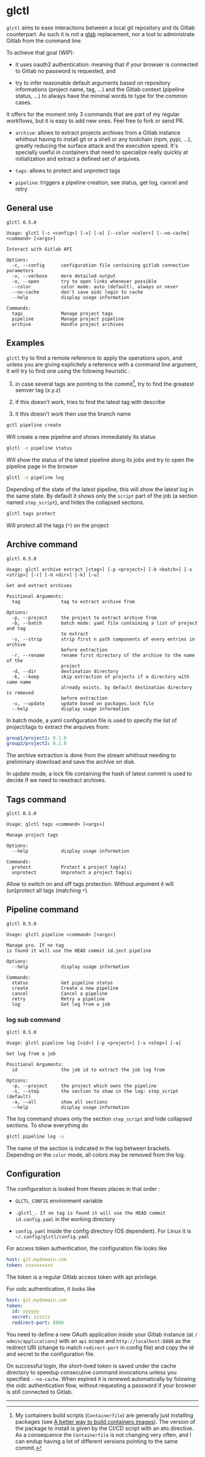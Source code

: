 # glctl

`glctl` aims to ease interactions between a local git repository and its Gitlab counterpart. As such
it is not a [glab](https://gitlab.com/gitlab-org/cli) replacement, nor a tool to administrate Gitlab
from the command line.

To achieve that goal (WIP):

- it uses oauth2 authentication: meaning that if your browser is connected to Gitlab no password is
  requested, and

- try to infer reasonable default arguments based on  repository informations (project name,
  tag, ...) and the Gitlab context (pipeline status, ...) to always have the minimal words to type
  for the common cases.

It offers for the moment only 3 commands that are part of my regular workflows, but it is easy to
add new ones. Feel free to fork or send PR.

  - `archive`: allows to extract projects archives from a Gitlab instance whithout having to install
    git or a shell or any toolchain (npm, pypi, ...), greatly reducing the surface attack and the
    execution speed. It's specially useful in containers that need to specialize really quickly at
    initialization and extract a defined set of arquives.

  - `tags`: allows to protect and unprotect tags

  - `pipeline`: triggers a pipeline creation, see status, get log, cancel and retry

## General use

```
glctl 0.5.0

Usage: glctl [-c <config>] [-v] [-o] [--color <color>] [--no-cache] <command> [<args>]

Interact with Gitlab API

Options:
  -c, --config      configuration file containing gitlab connection parameters
  -v, --verbose     more detailed output
  -o, --open        try to open links whenever possible
  --color           color mode: auto (default), always or never
  --no-cache        don't save oidc login to cache
  --help            display usage information

Commands:
  tags              Manage project tags
  pipeline          Manage project pipeline
  archive           Handle project archives
```

## Examples

`glctl` try to find a remote reference to apply the operations upon, and unless you are giving
explicitely a reference with a command line argument, it will try to find one using the folowing
heuristic :

1. in case several tags are pointing to the commit[^1], try to find the greatest semver tag (x.y.z)

1. if this doesn't work, tries to find the latest tag with describe

1. it this doesn't work then use the branch name

```bash
gctl pipeline create
```

Will create a new pipeline and shows immediately its status

```bash
glctl -o pipeline status
```

Will show the status of the latest pipeline along its jobs and try to open the pipeline page in
the browser

```bash
glctl -o pipeline log
```

Depending of the state of the latest pipeline, this will show the latest log in the same state. By
default it shows only the `script` part of the job (a section named `step_script`), and hides the
collapsed sections.

```bash
glctl tags protect
```
  
Will protect all the tags (`*`) on the project

[^1]: My containers build scripts (`Containerfile`) are generally just installing packages
(see [A better way to build containers images](https://itsufficient.me/blog/alpine-container/#containerfile-can-be-dumber)).
The version of the package to install is given by the CI/CD script with an `ARG` directive. As a
consequence the `Containerfile` is not changing very often, and I can endup having a lot of
different versions pointing to the same commit.

## Archive command

```
glctl 0.5.0

Usage: glctl archive extract [<tag>] [-p <project>] [-b <batch>] [-s <strip>] [-r] [-d <dir>] [-k] [-u]

Get and extract archives

Positional Arguments:
  tag               tag to extract archive from

Options:
  -p, --project     the project to extract archive from
  -b, --batch       batch mode: yaml file containing a list of project and tag
                    to extract
  -s, --strip       strip first n path components of every entries in archive
                    before extraction
  -r, --rename      rename first directory of the archive to the name of the
                    project
  -d, --dir         destination directory
  -k, --keep        skip extraction of projects if a directory with same name
                    already exists. by default destination directory is removed
                    before extraction
  -u, --update      update based on packages.lock file
  --help            display usage information
```

In batch mode, a yaml configuration file is used to specify the list of project/tags to extract the
arquives from:

```yaml
group1/project1: 0.1.0
group2/project2: 0.2.0
```

The archive extraction is done from the stream whithout needing to preliminary download and save the
archive on disk.

In update mode, a lock file containing the hash of latest commit is used to decide if we need to
reextract archives.


## Tags command

```
glctl 0.5.0

Usage: glctl tags <command> [<args>]

Manage project tags

Options:
  --help            display usage information

Commands:
  protect           Protect a project tag(s)
  unprotect         Unprotect a project tag(s)
```

Allow to switch on and off tags protection. Without argument it will (un)protect all tags (matching `*`).

## Pipeline command

```
glctl 0.5.0

Usage: glctl pipeline <command> [<args>]

Manage pro. If no tag
is found it will use the HEAD commit id.ject pipeline

Options:
  --help            display usage information

Commands:
  status            Get pipeline status
  create            Create a new pipeline
  cancel            Cancel a pipeline
  retry             Retry a pipeline
  log               Get log from a job
```

### log sub command

```
glctl 0.5.0

Usage: glctl pipeline log [<id>] [-p <project>] [-s <step>] [-a]

Get log from a job

Positional Arguments:
  id                the job id to extract the job log from

Options:
  -p, --project     the project which owns the pipeline
  -s, --step        the section to show in the log: step_script (default)
  -a, --all         show all sections
  --help            display usage information
```

The log command shows only the section `step_script` and hide collapsed sections. To
show everything do

```bash
glctl pipeline log -a
```

The name of the section is indicated in the log between brackets. Depending on the `color` mode, all
colors may be removed from the log.

## Configuration

The configuration is looked from theses places in that order :

- `GLCTL_CONFIG` environment variable

- `.glctl_. If no tag
is found it will use the HEAD commit id.config.yaml` in the working directory

- `config.yaml` inside the config directory (OS dependent). For Linux it is
   `~/.config/glctl/config.yaml`

For access token authentication, the configuration file looks like

```yaml
host: git.mydomain.com
token: xxxxxxxxxx
```

The token is a regular Gitlab access token with api privilege.

For oidc authentication, it looks like

```yaml
host: git.mydomain.com
token:
  id: yyyyyy
  secret: zzzzzz
  redirect-port: 8888
```

You need to define a new OAuth application inside your Gitlab instance (at `/ admin/applications`)
with an `api` scope and `http://localhost:8888` as the redirect URI (change to match `redirect-port`
in config file) and copy the id and secret to the configuration file.

On successful login, the short-lived token is saved under the cache directory to speedup consecutive
command invocations unless you specified `--no-cache`. When expired it is renewed automatically
by folowing the oidc authentication flow, without requesting a password if your browser is still
connected to Gitlab.

---